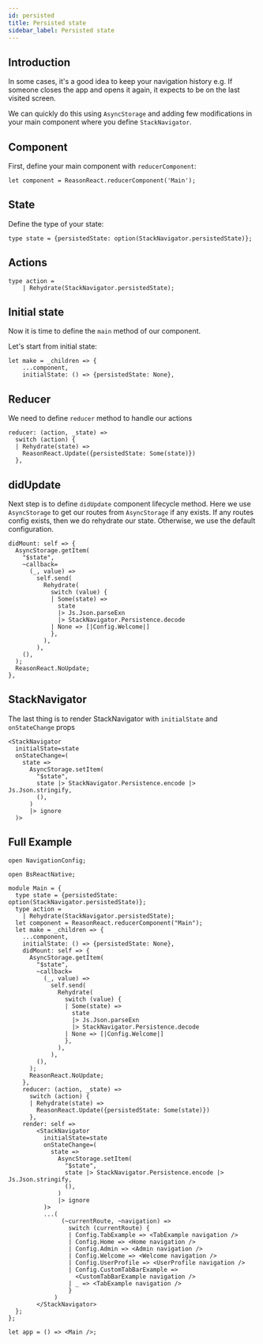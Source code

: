 ```yaml
---
id: persisted
title: Persisted state
sidebar_label: Persisted state
---
```


## Introduction

In some cases, it's a good idea to keep your navigation history e.g. If someone closes the app and opens it again, it expects to be on the last visited screen.

We can quickly do this using `AsyncStorage` and adding few modifications in your main component where you define `StackNavigator`.

## Component

First, define your main component with `reducerComponent`:

```reason
let component = ReasonReact.reducerComponent('Main');
```

## State

Define the type of your state:

```reason
type state = {persistedState: option(StackNavigator.persistedState)};
```

## Actions

```reason
type action =
    | Rehydrate(StackNavigator.persistedState);
```

## Initial state

Now it is time to define the `main` method of our component.

Let's start from initial state:

```reason
let make = _children => {
    ...component,
    initialState: () => {persistedState: None},
```

## Reducer

We need to define `reducer` method to handle our actions

```reason
reducer: (action, _state) =>
  switch (action) {
  | Rehydrate(state) =>
    ReasonReact.Update({persistedState: Some(state)})
  },
```

## didUpdate

Next step is to define `didUpdate` component lifecycle method. Here we use `AsyncStorage` to get our routes from `AsyncStorage` if any exists. If any routes config exists, then we do rehydrate our state. Otherwise, we use the default configuration.

```reason
didMount: self => {
  AsyncStorage.getItem(
    "$state",
    ~callback=
      (_, value) =>
        self.send(
          Rehydrate(
            switch (value) {
            | Some(state) =>
              state
              |> Js.Json.parseExn
              |> StackNavigator.Persistence.decode
            | None => [|Config.Welcome|]
            },
          ),
        ),
    (),
  );
  ReasonReact.NoUpdate;
},
```

## StackNavigator

The last thing is to render StackNavigator with `initialState` and `onStateChange` props

```reason
<StackNavigator
  initialState=state
  onStateChange=(
    state =>
      AsyncStorage.setItem(
        "$state",
        state |> StackNavigator.Persistence.encode |> Js.Json.stringify,
        (),
      )
      |> ignore
  )>
```

## Full Example

```reason
open NavigationConfig;

open BsReactNative;

module Main = {
  type state = {persistedState: option(StackNavigator.persistedState)};
  type action =
    | Rehydrate(StackNavigator.persistedState);
  let component = ReasonReact.reducerComponent("Main");
  let make = _children => {
    ...component,
    initialState: () => {persistedState: None},
    didMount: self => {
      AsyncStorage.getItem(
        "$state",
        ~callback=
          (_, value) =>
            self.send(
              Rehydrate(
                switch (value) {
                | Some(state) =>
                  state
                  |> Js.Json.parseExn
                  |> StackNavigator.Persistence.decode
                | None => [|Config.Welcome|]
                },
              ),
            ),
        (),
      );
      ReasonReact.NoUpdate;
    },
    reducer: (action, _state) =>
      switch (action) {
      | Rehydrate(state) =>
        ReasonReact.Update({persistedState: Some(state)})
      },
    render: self =>
        <StackNavigator
          initialState=state
          onStateChange=(
            state =>
              AsyncStorage.setItem(
                "$state",
                state |> StackNavigator.Persistence.encode |> Js.Json.stringify,
                (),
              )
              |> ignore
          )>
          ...(
               (~currentRoute, ~navigation) =>
                 switch (currentRoute) {
                 | Config.TabExample => <TabExample navigation />
                 | Config.Home => <Home navigation />
                 | Config.Admin => <Admin navigation />
                 | Config.Welcome => <Welcome navigation />
                 | Config.UserProfile => <UserProfile navigation />
                 | Config.CustomTabBarExample =>
                   <CustomTabBarExample navigation />
                 | _ => <TabExample navigation />
                 }
             )
        </StackNavigator>
  };
};

let app = () => <Main />;
```
